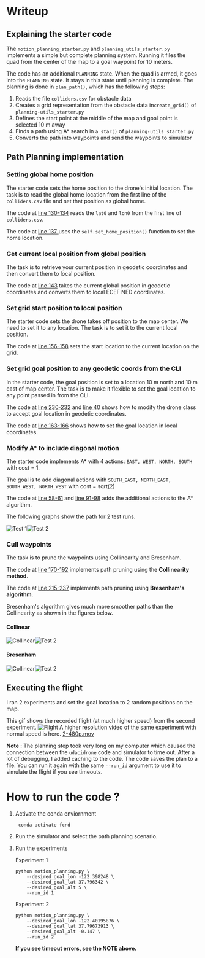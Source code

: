 # Writeup

## Explaining the starter code

The `motion_planning_starter.py` and  `planning_utils_starter.py` implements a simple but complete planning system. Running it files the quad from the center of the map to a goal waypoint for 10 meters.

The code has an additional `PLANNING` state. When the quad is armed, it goes into the `PLANNING` state. It stays in this state until planning is complete. The planning is done in `plan_path()`, which has the following steps:
1. Reads the file `colliders.csv` for obstacle data
2. Creates a grid representation from the obstacle data in`create_grid()` of `planning-utils_starter.py`
3. Defines the start point at the middle of the map and goal point is selected 10 m away
4. Finds a path using  A* search in `a_star()` of `planning-utils_starter.py`
5. Converts the path into waypoints and send the waypoints to simulator

## Path Planning implementation

### Setting global home position

The starter code sets the home position to the drone's initial location. The task is to read the global home location from the first line of the `colliders.csv` file and set that position as global home.

The code at [line 130-134](https://github.com/arrawatia/FCND-Motion-Planning/blob/master/motion_planning.py#L130-L134) reads the `lat0` and `lon0` from the first line of `colliders.csv`.

The code at [line 137 ](https://github.com/arrawatia/FCND-Motion-Planning/blob/master/motion_planning.py#L137) uses the `self.set_home_position()` function to set the home location.

### Get current local position from global position
The task is to retrieve your current position in geodetic coordinates and then convert them to local position.

The code at [line 143](https://github.com/arrawatia/FCND-Motion-Planning/blob/master/motion_planning.py#L143) takes the current global position in geodetic coordinates and converts them to local ECEF NED coordinates.

### Set grid start position to local position
The starter code sets the drone takes off position to the map center. We need to set it to any location. The task is to set it to the current local position.

The code at [line 156-158](https://github.com/arrawatia/FCND-Motion-Planning/blob/master/motion_planning.py#L156-L158) sets the start location to the current location on the grid.

### Set grid goal position to any geodetic coords from the CLI
In the starter code, the goal position is set to a location 10 m north and 10 m east of map center. The task is to make it flexible to set the goal location to any point passed in from the CLI.

The code at [line 230-232](https://github.com/arrawatia/FCND-Motion-Planning/blob/master/motion_planning.py#L230-L232) and [line 40](https://github.com/arrawatia/FCND-Motion-Planning/blob/master/motion_planning.py#L40) shows how to modify the drone class to accept goal location in geodetic coordinates.

The code at [line 163-166](https://github.com/arrawatia/FCND-Motion-Planning/blob/master/motion_planning.py#L163-L166) shows how to set the goal location in local coordinates.


### Modify A* to include diagonal motion

The starter code implements A* with 4 actions: `EAST, WEST, NORTH, SOUTH` with cost = 1. 

The goal is to add diagonal actions with `SOUTH_EAST, NORTH_EAST, SOUTH_WEST, NORTH_WEST` with cost = sqrt(2)

The code at [line 58-61](https://github.com/arrawatia/FCND-Motion-Planning/blob/master/planning_utils.py#L58-L61) and [line 91-98](https://github.com/arrawatia/FCND-Motion-Planning/blob/master/planning_utils.py#L91-L98) adds the additional actions to the A* algorithm.

The following graphs show the path for 2 test runs.

![Test 1]( 1.png "Test 1")![Test 2]( 2.png "Test 1")

### Cull waypoints

The task is to prune the waypoints using Collinearity and Bresenham. 

The code at [line 170-192](https://github.com/arrawatia/FCND-Motion-Planning/blob/master/planning_utils.py#L170-L192) implements path pruning using the **Collinearity method**.

The code at [line 215-237](https://github.com/arrawatia/FCND-Motion-Planning/blob/master/planning_utils.py#L215-L237) implements path pruning using **Bresenham's algorithm**.

Bresenham's algorithm gives much more smoother paths than the Collinearity as shown in the figures below.

#### Collinear
![Collinear]( 1-collinear.png "Test 1")![Test 2]( 2-collinear.png "Test 1")

#### Bresenham
![Collinear]( 1-bresenham.png "Test 1")![Test 2]( 2-bresenham.png "Test 1")

## Executing the flight

I ran 2 experiments and set the goal location to 2 random positions on the map. 

This gif shows the recorded flight (at much higher speed) from the second experiment.
![Flight]( 2.gif "Test 2")
A higher resolution video of the same experiment with normal speed is here. [2-480p.mov](2-480p.mov)

**Note** : The planning step took very long on my computer which caused the connection between the `udacidrone` code and simulator to time out. After a lot of debugging, I added caching to the code. The code saves the plan to a file. You can run it again with the same `--run_id` argument to use it to simulate the flight if you see timeouts.


# How to run the code ?

1. Activate the conda enviornment

        conda activate fcnd

2. Run the simulator and select the path planning scenario.

3. Run the experiments

    Experiment 1
    ```
    python motion_planning.py \
        --desired_goal_lon -122.398248 \
        --desired_goal_lat 37.796342 \
        --desired_goal_alt 5 \
        --run_id 1
    ```
    
    Experiment 2
    ```
    python motion_planning.py \
        --desired_goal_lon -122.40195876 \
        --desired_goal_lat 37.79673913 \
        --desired_goal_alt -0.147 \
        --run_id 2
    ```

    **If you see timeout errors, see the NOTE above.**